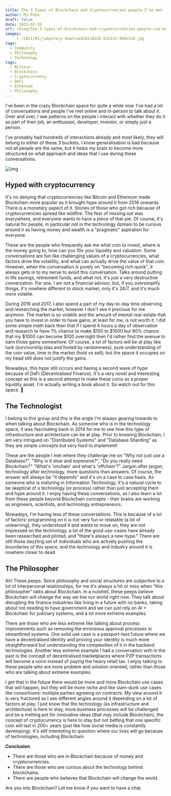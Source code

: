 ```yaml
---
title: The 3 Types of Blockchain and Cryptocurrencies people I’ve met
author: MJ Peña
draft: false
date: 2021-02-26
url: /blog/the-3-types-of-blockchain-and-cryptocurrencies-people-ive-met/
images: 
     - /2021/02/jumpstory-download20210226-032132-940x510.jpg
tags:
  - Community
  - Philosophy
  - Technology
tags:
  - Bitcoin
  - Blockchain
  - Cryptocurrency
  - DeFi
  - Ethereum
  - Philosophy
---
```


I've been in the crazy Blockchain space for quite a while now. I've had a lot of conversations and people I've met online and in-person to talk about it. Over and over, I see patterns on the people I interact with whether they do it as part of their job, an enthusiast, developer, investor, or simply just a person.

I've probably had hundreds of interactions already and most likely, they will belong to either of these 3 buckets. I know generalisation is bad because not all people are the same, but it helps my brain to become more structured on what approach and ideas that I use during these conversations.

![img](/2021/02/jumpstory-download20210226-032132-1024x723.jpg)

## Hyped with cryptocurrency

It's no denying that cryptocurrencies like Bitcoin and Ethereum made Blockchain more popular as it brought hype around it from 2016 onwards. There is a monetary aspect of it. Stories of those who got rich because of cryptocurrencies spread like wildfire. The fear of missing out was everywhere, and everyone wants to have a piece of that pie. Of course, it's natural for people, in particular not in the technology domain to be curious around it as having money and wealth is a "pragmatic" aspiration for everyone.

These are the people who frequently ask me what coin to invest, where is the money going to, how can you 10x your liquidity and valuation. Some conversations are fun like challenging values of a cryptocurrencies, what factors drive the volatility, and what can actually drive the value of that coin. However, when the conversation is purely on "becoming rich quick", it always gets in to my nerve to avoid this conversation. Talks around putting in life savings, retirement funds, and what not, it's just a very destructive conversation. For one, I am not a financial advisor, but, if you oversimplify things, it's nowhere different to stock market, only it's 24/7, and it's much more volatile.

During 2016 and 2017, I also spend a part of my day-to-day time observing and researching the market, however I don't see it precious for me anymore. The market is so volatile and the amount of mental real-estate that you have to invest in order to have gains, at least for me, is not worth it. I did some simple math back then that if I spend 4 hours a day of observation and research to have 1% chance to make $100 to $1000 but 80% chance that my $1000 can become $100 overnight then I'd rather find the avenue to earn those gains somewhere. Of course, a lot of factors will be at play like luck (survivorship bias and fooled by randomness), pure understanding of the coin value, time in the market (hold vs sell); but the space it occupies on my head still does not justify the gains.

Nowadays, this hype still occurs and having a second wave of hype because of DeFi (Decentralised Finance). It's a very novel and interesting concept as this is a second attempt to make these coins as a proper liquidity asset. I'm actually writing a book about it. So watch out for this space. 🙂

## The Technologist

I belong to this group and this is the angle I'm always gearing towards to when talking about Blockchain. As someone who is in the technology space, it was fascinating back in 2014 for me to see how this type of infrastructure and architecture can be at play. Prior to knowing Blockchain, I am very intrigued on "Distributed Systems" and "Database Sharding" as they are simple concepts but very hard to implement!

These are the people I met where they challenge me on "Why not just use a Database?", "Why is it slow and expensive?", "Do you really need Blockchain?" "What's 'onchain' and what's 'offchain'?" Jargon after jargon, technology after technology, more questions than answers. Of course, the answer will always be "it depends" and it's on a case to case basis. As someone who is maturing in Information Technology, it's a natural cycle to be skeptical of a technology (or process) rather than just accepting them and hype around it. I enjoy having these conversations, as I also learn a lot from these people beyond Blockchain concepts - their brains are working as engineers, scientists, and technology entrepreneurs.

Nowadays, I'm having less of these conversations. This is because of a lot of factors: programming on it is not very fun or relatable (a lot of unlearning), they understood it and wants to move on, they are not impressed on the technology, a lot of the good use-cases have already been researched and piloted, and "there's always a new hype." There are still those dazzling set of individuals who are actively pushing the boundaries of this space, and the technology and industry around it is nowhere closer to dead.

## The Philosopher

Ah! These peeps. Since philosophy and social structures are subjective to a lot of interpersonal relationships, for me it's always a hit or miss when "this philosopher" talks about Blockchain. In a nutshell, these peeps believe Blockchain will change the way we live our world right now. They talk about disrupting the finance industries like living in a future with no banks, taking about not needing to have government and we can just rely on AI + Blockchain for judiciary systems, and a lot more extreme examples.

There are those who are less extreme like talking about process improvements such as removing the erroneous approval processes in streamlined systems. One solid use case is a passport-less future where we have a decentralised identity and proving your identity is much more straightforward but understanding the complexities of it in the backend technologies. Another less extreme example I had a conversation with in the past is the concept of decentralised marketplaces where P2P transactions will become a norm instead of paying the heavy retail tax. I enjoy talking to these people who are more problem and solution oriented, rather than those who are talking about extreme examples.

I get that in the future there would be more and more Blockchain use cases that will happen, but they will be more niche and like slam-dunk use cases like consortiums: multiple parties agreeing on contracts. My view around it is very fractured as I see different angles around it depending on a lot of factors at play. I just know that the technology (as infrastructure and architecture) is here to stay, more business processes will be challenged and be a melting pot for innovative ideas (that may include Blockchain), the concept of cryptocurrency is here to stay but not betting that one specific coin will last in 200+ years (just like how social media is constantly developing). It's still interesting to question where our lives will go because of technologies, including Blockchain.

**Conclusion**

- There are those who are in Blockchain because of money and cryptocurrencies.
- There are those who are curious about the technology behind blockchains.
- There are people who believes that Blockchain will change the world.

Are you into Blockchain? Let me know if you want to have a chat.
